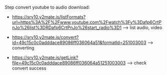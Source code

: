 Step convert youtube to audio download:

- https://srv10.y2mate.is/listFormats?url=https%3A%2F%2Fwww.youtube.com%2Fwatch%3Fv%3Dafp6CrtPnJo%26list%3DRDafp6CrtPnJo%26start_radio%3D1
--> list audio, video

- https://srv10.y2mate.is/convert?id=49c15c0c0adddace89086ff036064a51&formatId=251003003
--> converting

- https://srv10.y2mate.is/getLink?file=49c15c0c0adddace89086ff036064a51251003003
--> check convert success